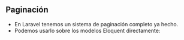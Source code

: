 ## Paginación

- En Laravel tenemos un sistema de paginación completo ya hecho.
- Podemos usarlo sobre los modelos Eloquent directamente:

